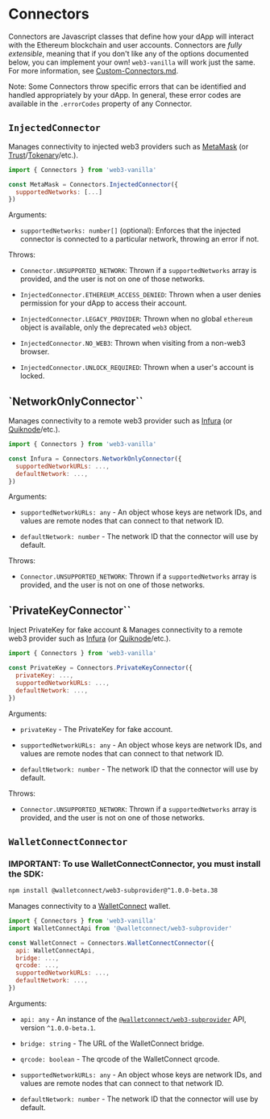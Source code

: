 # Connectors

Connectors are Javascript classes that define how your dApp will interact with the Ethereum blockchain and user accounts. Connectors are _fully extensible_, meaning that if you don't like any of the options documented below, you can implement your own! `web3-vanilla` will work just the same. For more information, see [Custom-Connectors.md](./Custom-Connectors.md).

Note: Some Connectors throw specific errors that can be identified and handled appropriately by your dApp. In general, these error codes are available in the `.errorCodes` property of any Connector.

## `InjectedConnector`

Manages connectivity to injected web3 providers such as [MetaMask](https://metamask.io/) (or [Trust](https://trustwallet.com/)/[Tokenary](https://tokenary.io/)/etc.).

```javascript
import { Connectors } from 'web3-vanilla'

const MetaMask = Connectors.InjectedConnector({
  supportedNetworks: [...]
})
```

Arguments:

- `supportedNetworks: number[]` (optional): Enforces that the injected connector is connected to a particular network, throwing an error if not.

Throws:

- `Connector.UNSUPPORTED_NETWORK`: Thrown if a `supportedNetworks` array is provided, and the user is not on one of those networks.

- `InjectedConnector.ETHEREUM_ACCESS_DENIED`: Thrown when a user denies permission for your dApp to access their account.

- `InjectedConnector.LEGACY_PROVIDER`: Thrown when no global `ethereum` object is available, only the deprecated `web3` object.

- `InjectedConnector.NO_WEB3`: Thrown when visiting from a non-web3 browser.

- `InjectedConnector.UNLOCK_REQUIRED`: Thrown when a user's account is locked.

## `NetworkOnlyConnector``

Manages connectivity to a remote web3 provider such as [Infura](https://infura.io/) (or [Quiknode](https://quiknode.io/)/etc.).

```javascript
import { Connectors } from 'web3-vanilla'

const Infura = Connectors.NetworkOnlyConnector({
  supportedNetworkURLs: ...,
  defaultNetwork: ...,
})
```

Arguments:

- `supportedNetworkURLs: any` - An object whose keys are network IDs, and values are remote nodes that can connect to that network ID.

- `defaultNetwork: number` - The network ID that the connector will use by default.

Throws:

- `Connector.UNSUPPORTED_NETWORK`: Thrown if a `supportedNetworks` array is provided, and the user is not on one of those networks.

## `PrivateKeyConnector``

Inject PrivateKey for fake account & Manages connectivity to a remote web3 provider such as [Infura](https://infura.io/) (or [Quiknode](https://quiknode.io/)/etc.).

```javascript
import { Connectors } from 'web3-vanilla'

const PrivateKey = Connectors.PrivateKeyConnector({
  privateKey: ...,
  supportedNetworkURLs: ...,
  defaultNetwork: ...,
})
```

Arguments:

- `privateKey` - The PrivateKey for fake account.

- `supportedNetworkURLs: any` - An object whose keys are network IDs, and values are remote nodes that can connect to that network ID.

- `defaultNetwork: number` - The network ID that the connector will use by default.

Throws:

- `Connector.UNSUPPORTED_NETWORK`: Thrown if a `supportedNetworks` array is provided, and the user is not on one of those networks.

## `WalletConnectConnector`

### IMPORTANT: To use WalletConnectConnector, you must install the SDK:

```bash
npm install @walletconnect/web3-subprovider@^1.0.0-beta.38
```

Manages connectivity to a [WalletConnect](https://walletconnect.org/) wallet.

```javascript
import { Connectors } from 'web3-vanilla'
import WalletConnectApi from '@walletconnect/web3-subprovider'

const WalletConnect = Connectors.WalletConnectConnector({
  api: WalletConnectApi,
  bridge: ...,
  qrcode: ...,
  supportedNetworkURLs: ...,
  defaultNetwork: ...,
})
```

Arguments:

- `api: any` - An instance of the [`@walletconnect/web3-subprovider`](https://github.com/WalletConnect/walletconnect-monorepo) API, version `^1.0.0-beta.1`.

- `bridge: string` - The URL of the WalletConnect bridge.

- `qrcode: boolean` - The qrcode of the WalletConnect qrcode.

- `supportedNetworkURLs: any` - An object whose keys are network IDs, and values are remote nodes that can connect to that network ID.

- `defaultNetwork: number` - The network ID that the connector will use by default.
